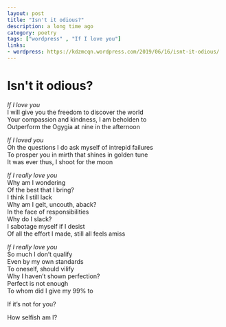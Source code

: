 ```yaml
---
layout: post
title: "Isn't it odious?"
description: a long time ago
category: poetry
tags: ["wordpress" , "If I love you"]
links:
- wordpress: https://kdzmcqn.wordpress.com/2019/06/16/isnt-it-odious/
---
```

# Isn't it odious?

_If I love you_<br>
I will give you the freedom to discover the world<br>
Your compassion and kindness, I am beholden to<br>
Outperform the Ogygia at nine in the afternoon<br>

_If I loved you_<br>
Oh the questions I do ask myself of intrepid failures<br>
To prosper you in mirth that shines in golden tune<br>
It was ever thus, I shoot for the moon<br>

_If I really love you_<br>
Why am I wondering<br>
Of the best that I bring?<br>
I think I still lack<br>
Why am I gelt, uncouth, aback?<br>
In the face of responsibilities<br>
Why do I slack?<br>
I sabotage myself if I desist<br>
Of all the effort I made, still all feels amiss<br>

_If I really love you_<br>
So much I don’t qualify<br>
Even by my own standards<br>
To oneself, should vilify<br>
Why I haven’t shown perfection?<br>
Perfect is not enough<br>
To whom did I give my 99% to<br>

If it’s not for you?

How selfish am I?